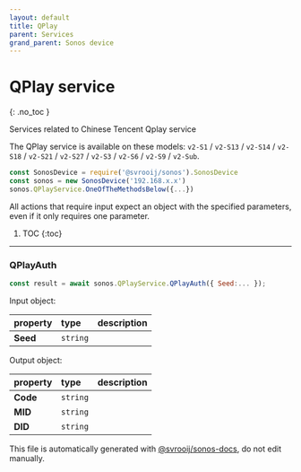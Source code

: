 ```yaml
---
layout: default
title: QPlay
parent: Services
grand_parent: Sonos device
---
```

# QPlay service
{: .no_toc }

Services related to Chinese Tencent Qplay service

The QPlay service is available on these models: `v2-S1` / `v2-S13` / `v2-S14` / `v2-S18` / `v2-S21` / `v2-S27` / `v2-S3` / `v2-S6` / `v2-S9` / `v2-Sub`.

```js
const SonosDevice = require('@svrooij/sonos').SonosDevice
const sonos = new SonosDevice('192.168.x.x')
sonos.QPlayService.OneOfTheMethodsBelow({...})
```

All actions that require input expect an object with the specified parameters, even if it only requires one parameter.

1. TOC
{:toc}

---

### QPlayAuth

```js
const result = await sonos.QPlayService.QPlayAuth({ Seed:... });
```

Input object:

| property | type | description |
|:----------|:-----|:------------|
| **Seed** | `string` |  |

Output object:

| property | type | description |
|:----------|:-----|:------------|
| **Code** | `string` |  |
| **MID** | `string` |  |
| **DID** | `string` |  |


This file is automatically generated with [@svrooij/sonos-docs](https://github.com/svrooij/sonos-api-docs/tree/main/generator/sonos-docs), do not edit manually.

